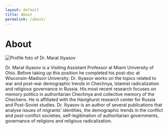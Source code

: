 ```yaml
---
layout: default
title: About
permalink: /about/
---
```

# About 

![Profile foto of Dr. Marat Iliyasov](https://marat-iliyasov.github.io/assets/img/Marat.JPG)

Dr. Marat Iliyasov is a Visiting Assistant Professor at Miami University of Ohio. Before taking up this position he completed his post-doc at Wisconsin-Madison University. Dr. Iliyasov works on the topics related to war and post-war demographic trends in Chechnya, Islamist radicalization and religious governance in Russia. His most recent research focuses on memory politics in authoritarian Chechnya and collective memory of the Chechens. He is affiliated with the Havighurst research center for Russia and Post-Soviet studies. Dr. Iliyasov is an author of several publications that analyse issues of migrants’ identities, the demographic trends in the conflict and post-conflict societies, self-legitimation of authoritarian governments, governance of religions and religious radicalization. 
